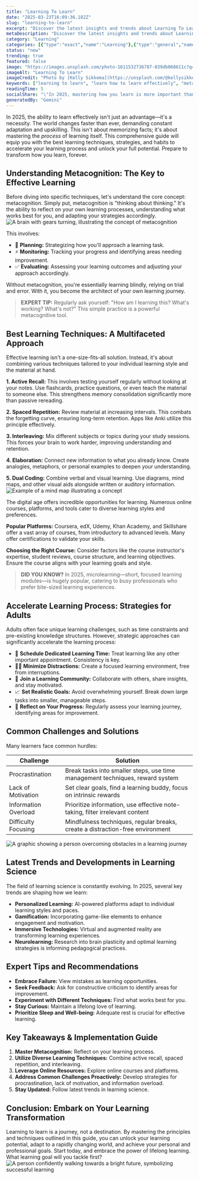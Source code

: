 ```yaml
---
title: "Learning To Learn"
date: "2025-03-23T16:09:36.182Z"
slug: "learning-to-learn"
excerpt: "Discover the latest insights and trends about Learning To Learn. This comprehensive guide covers everything you need to know about Learning To Learn in 2025."
metaDescription: "Discover the latest insights and trends about Learning To Learn. This comprehensive guide covers everything you need to know about Learning To Learn in 202..."
category: "Learning"
categories: [{"type":"exact","name":"Learning"},{"type":"general","name":"Education"},{"type":"medium","name":"Cognitive Science"},{"type":"specific","name":"Metacognition"},{"type":"niche","name":"Spaced Repetition"}]
status: "new"
trending: true
featured: false
image: "https://images.unsplash.com/photo-1611532736787-039db068611c?q=85&w=1200&fit=max&fm=webp&auto=compress"
imageAlt: "Learning To Learn"
imageCredit: "Photo by [Kelly Sikkema](https://unsplash.com/@kellysikkema) on Unsplash"
keywords: ["learning to learn", "learn how to learn effectively", "metacognition strategies", "improve learning skills", "best learning techniques", "learning to learn online courses", "how to learn faster and better", "effective study habits", "accelerate learning process", "learning strategies for adults"]
readingTime: 5
socialShare: "\"In 2025, mastering how you learn is more important than what you learn.  Unlock your potential by embracing metacognition and personalized learning strategies.\""
generatedBy: "Gemini"
---
```


In 2025, the ability to learn effectively isn't just an advantage—it's a necessity.  The world changes faster than ever, demanding constant adaptation and upskilling.  This isn't about memorizing facts; it's about mastering the *process* of learning itself. This comprehensive guide will equip you with the best learning techniques, strategies, and habits to accelerate your learning process and unlock your full potential.  Prepare to transform how you learn, forever.

## Understanding Metacognition: The Key to Effective Learning

Before diving into specific techniques, let's understand the core concept: metacognition.  Simply put, metacognition is "thinking about thinking." It's the ability to reflect on your own learning processes, understanding what works best for you, and adapting your strategies accordingly.  ![A brain with gears turning, illustrating the concept of metacognition](https://images.unsplash.com/photo-1516534775068-ba3e7458af70?q=85&w=1200&fit=max&fm=webp&auto=compress)

This involves:

* 🔑 **Planning:**  Strategizing how you'll approach a learning task.
* ⚡ **Monitoring:**  Tracking your progress and identifying areas needing improvement.
* ✅ **Evaluating:**  Assessing your learning outcomes and adjusting your approach accordingly.

Without metacognition, you're essentially learning blindly, relying on trial and error.  With it, you become the architect of your own learning journey.

> **EXPERT TIP:** Regularly ask yourself: "How am I learning this? What's working? What's not?" This simple practice is a powerful metacognitive tool.

## Best Learning Techniques: A Multifaceted Approach

Effective learning isn't a one-size-fits-all solution.  Instead, it's about combining various techniques tailored to your individual learning style and the material at hand.

**1. Active Recall:** This involves testing yourself regularly without looking at your notes. Use flashcards, practice questions, or even teach the material to someone else. This strengthens memory consolidation significantly more than passive rereading.

**2. Spaced Repetition:** Review material at increasing intervals.  This combats the forgetting curve, ensuring long-term retention. Apps like Anki utilize this principle effectively.

**3. Interleaving:** Mix different subjects or topics during your study sessions. This forces your brain to work harder, improving understanding and retention.

**4. Elaboration:** Connect new information to what you already know.  Create analogies, metaphors, or personal examples to deepen your understanding.

**5. Dual Coding:** Combine verbal and visual learning.  Use diagrams, mind maps, and other visual aids alongside written or auditory information. ![Example of a mind map illustrating a concept](https://images.unsplash.com/photo-1611532736419-bfe35e04dd78?q=85&w=1200&fit=max&fm=webp&auto=compress)



The digital age offers incredible opportunities for learning. Numerous online courses, platforms, and tools cater to diverse learning styles and preferences.

**Popular Platforms:** Coursera, edX, Udemy, Khan Academy, and Skillshare offer a vast array of courses, from introductory to advanced levels.  Many offer certifications to validate your skills.

**Choosing the Right Course:** Consider factors like the course instructor's expertise, student reviews, course structure, and learning objectives.  Ensure the course aligns with your learning goals and style.

> **DID YOU KNOW?**  In 2025, microlearning—short, focused learning modules—is hugely popular, catering to busy professionals who prefer bite-sized learning experiences.

## Accelerate Learning Process: Strategies for Adults

Adults often face unique learning challenges, such as time constraints and pre-existing knowledge structures.  However, strategic approaches can significantly accelerate the learning process:

* 📅 **Schedule Dedicated Learning Time:** Treat learning like any other important appointment.  Consistency is key.
* 🧘‍♀️ **Minimize Distractions:** Create a focused learning environment, free from interruptions.
* 🤝 **Join a Learning Community:**  Collaborate with others, share insights, and stay motivated.
* 📈 **Set Realistic Goals:** Avoid overwhelming yourself.  Break down large tasks into smaller, manageable steps.
* 🔄 **Reflect on Your Progress:** Regularly assess your learning journey, identifying areas for improvement.

## Common Challenges and Solutions

Many learners face common hurdles:

| Challenge             | Solution                                                                    |
|----------------------|----------------------------------------------------------------------------|
| Procrastination       | Break tasks into smaller steps, use time management techniques, reward system |
| Lack of Motivation    | Set clear goals, find a learning buddy, focus on intrinsic rewards           |
| Information Overload | Prioritize information, use effective note-taking, filter irrelevant content  |
| Difficulty Focusing  | Mindfulness techniques, regular breaks, create a distraction-free environment |

![A graphic showing a person overcoming obstacles in a learning journey](https://images.unsplash.com/photo-1611532736787-039db068611c?q=85&w=1200&fit=max&fm=webp&auto=compress)

## Latest Trends and Developments in Learning Science

The field of learning science is constantly evolving.  In 2025, several key trends are shaping how we learn:

* **Personalized Learning:** AI-powered platforms adapt to individual learning styles and paces.
* **Gamification:** Incorporating game-like elements to enhance engagement and motivation.
* **Immersive Technologies:** Virtual and augmented reality are transforming learning experiences.
* **Neurolearning:**  Research into brain plasticity and optimal learning strategies is informing pedagogical practices.

## Expert Tips and Recommendations

* **Embrace Failure:**  View mistakes as learning opportunities.
* **Seek Feedback:**  Ask for constructive criticism to identify areas for improvement.
* **Experiment with Different Techniques:**  Find what works best for you.
* **Stay Curious:**  Maintain a lifelong love of learning.
* **Prioritize Sleep and Well-being:**  Adequate rest is crucial for effective learning.

## Key Takeaways & Implementation Guide

1. **Master Metacognition:**  Reflect on your learning process.
2. **Utilize Diverse Learning Techniques:**  Combine active recall, spaced repetition, and interleaving.
3. **Leverage Online Resources:**  Explore online courses and platforms.
4. **Address Common Challenges Proactively:**  Develop strategies for procrastination, lack of motivation, and information overload.
5. **Stay Updated:**  Follow latest trends in learning science.

## Conclusion: Embark on Your Learning Transformation

Learning to learn is a journey, not a destination.  By mastering the principles and techniques outlined in this guide, you can unlock your learning potential, adapt to a rapidly changing world, and achieve your personal and professional goals.  Start today, and embrace the power of lifelong learning.  What learning goal will you tackle first?  ![A person confidently walking towards a bright future, symbolizing successful learning](https://images.unsplash.com/photo-1503676260728-1c00da094a0b?q=85&w=1200&fit=max&fm=webp&auto=compress)

